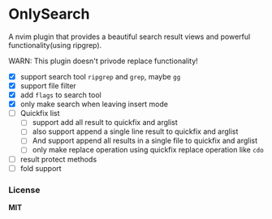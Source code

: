 # OnlySearch

A nvim plugin that provides a beautiful search result views and powerful functionality(using ripgrep).

WARN: This plugin doesn't privode replace functionality!

- [x] support search tool `ripgrep` and `grep`, maybe `gg`
- [x] support file filter
- [x] add `flags` to search tool
- [x] only make search when leaving insert mode
- [ ] Quickfix list
  + [ ] support add all result to quickfix and arglist
  + [ ] also support append a single line result to quickfix and arglist
  + [ ] And support append all results in a single file to quickfix and arglist
  + [ ] only make replace operation using quickfix replace operation like `cdo`
- [ ] result protect methods
- [ ] fold support

### License

**MIT**
